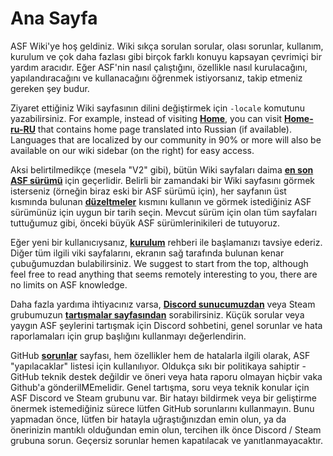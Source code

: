 # Ana Sayfa

ASF Wiki'ye hoş geldiniz. Wiki sıkça sorulan sorular, olası sorunlar, kullanım, kurulum ve çok daha fazlası gibi birçok farklı konuyu kapsayan çevrimiçi bir yardım aracıdır. Eğer ASF'nin nasıl çalıştığını, özellikle nasıl kurulacağını, yapılandıracağını ve kullanacağını öğrenmek istiyorsanız, takip etmeniz gereken şey budur.

Ziyaret ettiğiniz Wiki sayfasının dilini değiştirmek için `-locale` komutunu yazabilirsiniz. For example, instead of visiting **[Home](https://github.com/JustArchiNET/ArchiSteamFarm/wiki/Home)**, you can visit **[Home-ru-RU](https://github.com/JustArchiNET/ArchiSteamFarm/wiki/Home-ru-RU)** that contains home page translated into Russian (if available). Languages that are localized by our community in 90% or more will also be available on our wiki sidebar (on the right) for easy access.

Aksi belirtilmedikçe (mesela "V2" gibi), bütün Wiki sayfaları daima **[en son ASF sürümü](https://github.com/JustArchiNET/ArchiSteamFarm/releases)** için geçerlidir. Belirli bir zamandaki bir Wiki sayfasını görmek isterseniz (örneğin biraz eski bir ASF sürümü için), her sayfanın üst kısmında bulunan **[düzeltmeler](https://github.com/JustArchiNET/ArchiSteamFarm/wiki/_history)** kısmını kullanın ve görmek istediğiniz ASF sürümünüz için uygun bir tarih seçin. Mevcut sürüm için olan tüm sayfaları tuttuğumuz gibi, önceki büyük ASF sürümlerinikileri de tutuyoruz.

Eğer yeni bir kullanıcıysanız, **[kurulum](https://github.com/JustArchiNET/ArchiSteamFarm/wiki/Setting-up)** rehberi ile başlamanızı tavsiye ederiz. Diğer tüm ilgili viki sayfalarını, ekranın sağ tarafında bulunan kenar çubuğumuzdan bulabilirsiniz. We suggest to start from the top, although feel free to read anything that seems remotely interesting to you, there are no limits on ASF knowledge.

Daha fazla yardıma ihtiyacınız varsa, **[Discord sunucumuzdan](https://discord.gg/hSQgt8j)** veya Steam grubumuzun **[tartışmalar sayfasından](https://steamcommunity.com/groups/archiasf/discussions/1)** sorabilirsiniz. Küçük sorular veya yaygın ASF şeylerini tartışmak için Discord sohbetini, genel sorunlar ve hata raporlamaları için grup başlığını kullanmayı değerlendirin.

GitHub **[sorunlar](https://github.com/JustArchiNET/ArchiSteamFarm/issues)** sayfası, hem özellikler hem de hatalarla ilgili olarak, ASF "yapılacaklar" listesi için kullanılıyor. Oldukça sıkı bir politikaya sahiptir - GitHub teknik destek değildir ve öneri veya hata raporu olmayan hiçbir vaka Github'a gönderilMEmelidir. Genel tartışma, soru veya teknik konular için ASF Discord ve Steam grubunu var. Bir hatayı bildirmek veya bir geliştirme önermek istemediğiniz sürece lütfen GitHub sorunlarını kullanmayın. Bunu yapmadan önce, lütfen bir hatayla uğraştığınızdan emin olun, ya da önerinizin mantıklı olduğundan emin olun, tercihen ilk önce Discord / Steam grubuna sorun. Geçersiz sorunlar hemen kapatılacak ve yanıtlanmayacaktır.
